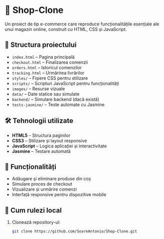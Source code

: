 # 🛒 Shop-Clone

Un proiect de tip e-commerce care reproduce funcționalitățile esențiale ale unui magazin online, construit cu HTML, CSS și JavaScript.

## 📁 Structura proiectului

- `index.html` – Pagina principală
- `checkout.html` – Finalizarea comenzii
- `orders.html` – Istoricul comenzilor
- `tracking.html` – Urmărirea livrărilor
- `styles/` – Fișiere CSS pentru stilizare
- `scripts/` – Scripturi JavaScript pentru funcționalități
- `images/` – Resurse vizuale
- `data/` – Date statice sau simulate
- `backend/` – Simulare backend (dacă există)
- `tests-jasmine/` – Teste automate cu Jasmine

## 🛠️ Tehnologii utilizate

- **HTML5** – Structura paginilor
- **CSS3** – Stilizare și layout responsive
- **JavaScript** – Logica aplicației și interactivitate
- **Jasmine** – Testare automată

## 🚀 Funcționalități

- Adăugare și eliminare produse din coș
- Simulare proces de checkout
- Vizualizare și urmărire comenzi
- Interfață responsive pentru dispozitive mobile

## 🔧 Cum rulezi local

1. Clonează repository-ul:

   ```bash
   git clone https://github.com/SoareAntonio/Shop-Clone.git
